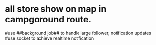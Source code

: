 # all store show on map in campgoround route.
#use ##background job## to handle large follower, notification updates
#use socket to achieve realtime notification
